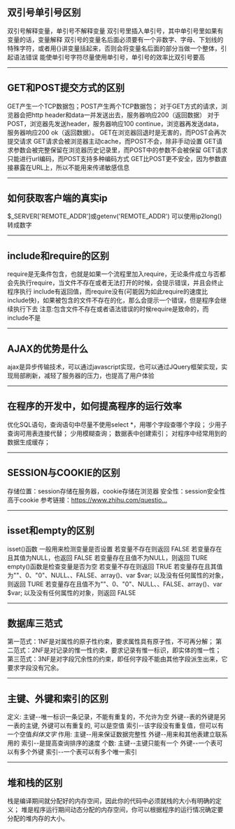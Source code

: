 ## 双引号单引号区别

双引号解释变量，单引号不解释变量
双引号里插入单引号，其中单引号里如果有变量的话，变量解释
双引号的变量名后面必须要有一个非数字、字母、下划线的特殊字符，或者用{}讲变量括起来，否则会将变量名后面的部分当做一个整体，引起语法错误
能使单引号字符尽量使用单引号，单引号的效率比双引号要高

------

## GET和POST提交方式的区别

GET产生一个TCP数据包；POST产生两个TCP数据包；
对于GET方式的请求，浏览器会把http header和data一并发送出去，服务器响应200（返回数据）
对于POST，浏览器先发送header，服务器响应100 continue，浏览器再发送data，服务器响应200 ok（返回数据）。
GET在浏览器回退时是无害的，而POST会再次提交请求
GET请求会被浏览器主动cache，而POST不会，除非手动设置
GET请求参数会被完整保留在浏览器历史记录里，而POST中的参数不会被保留
GET请求只能进行url编码，而POST支持多种编码方式
GET比POST更不安全，因为参数直接暴露在URL上，所以不能用来传递敏感信息

------

## 如何获取客户端的真实ip

$_SERVER['REMOTE_ADDR']或getenv('REMOTE_ADDR')
可以使用ip2long()转成数字

------

## include和require的区别

require是无条件包含，也就是如果一个流程里加入require，无论条件成立与否都会先执行require，当文件不存在或者无法打开的时候，会提示错误，并且会终止程序执行
include有返回值，而require没有(可能因为如此require的速度比include快)，如果被包含的文件不存在的化，那么会提示一个错误，但是程序会继续执行下去
注意:包含文件不存在或者语法错误的时候require是致命的，而include不是

------

## AJAX的优势是什么

ajax是异步传输技术，可以通过javascript实现，也可以通过JQuery框架实现，实现局部刷新，减轻了服务器的压力，也提高了用户体验

------

## 在程序的开发中，如何提高程序的运行效率

优化SQL语句，查询语句中尽量不使用select *，用哪个字段查哪个字段；
少用子查询可用表连接代替；
少用模糊查询；
数据表中创建索引；
对程序中经常用到的数据生成缓存；

------

## SESSION与COOKIE的区别

存储位置：session存储在服务器，cookie存储在浏览器
安全性：session安全性高于cookie
参考链接：<https://www.zhihu.com/questio...>

------

## isset和empty的区别

isset()函数 一般用来检测变量是否设置
若变量不存在则返回 FALSE 
若变量存在且其值为NULL，也返回 FALSE 
若变量存在且值不为NULL，则返回 TURE
empty()函数是检查变量是否为空
若变量不存在则返回 TRUE 
若变量存在且其值为""、0、"0"、NULL、、FALSE、array()、var $var; 以及没有任何属性的对象，则返回 TURE 
若变量存在且值不为""、0、"0"、NULL、、FALSE、array()、var $var; 以及没有任何属性的对象，则返回 FALSE

------

## 数据库三范式

第一范式：1NF是对属性的原子性约束，要求属性具有原子性，不可再分解；
第二范式：2NF是对记录的惟一性约束，要求记录有惟一标识，即实体的惟一性；
第三范式：3NF是对字段冗余性的约束，即任何字段不能由其他字段派生出来，它要求字段没有冗余。

------

## 主键、外键和索引的区别

定义:
主键--唯一标识一条记录，不能有重复的，不允许为空
外键--表的外键是另一表的主键, 外键可以有重复的, 可以是空值
索引--该字段没有重复值，但可以有一个空值*斜体文字*
作用:
主键--用来保证数据完整性
外键--用来和其他表建立联系用的
索引--是提高查询排序的速度
个数:
主键--主键只能有一个
外键--一个表可以有多个外键
索引--一个表可以有多个唯一索引

------

## 堆和栈的区别

栈是编译期间就分配好的内存空间，因此你的代码中必须就栈的大小有明确的定义； 
堆是程序运行期间动态分配的内存空间，你可以根据程序的运行情况确定要分配的堆内存的大小。